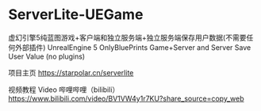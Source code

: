 # ServerLite-UEGame
虚幻引擎5纯蓝图游戏+客户端和独立服务端+独立服务端保存用户数据(不需要任何外部插件)
UnrealEngine 5 OnlyBluePrints Game+Server and Server Save User Value (no plugins)

项目主页
https://starpolar.cn/serverlite

视频教程
Video
哔哩哔哩（bilibili） https://www.bilibili.com/video/BV1VW4y1r7KU?share_source=copy_web
